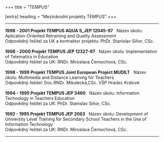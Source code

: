 +++
title = "TEMPUS" 

[extra]
heading = "Mezinárodní projekty TEMPUS"
+++

  -------------------------------------------------------------- ------------------------------------------------------------------------------------------------------------- ---
  **1998 - 2001 Projekt TEMPUS AQUA S_JEP 12045-97**                                                                                                                            
  Název úkolu:                                                   Aplication-Oriented Retraining and Quality Assessment                                                         
  Odpovědný řešitel za UK a kontraktor projektu:                 PhDr. Stanislav Siňor, CSc.                                                                                   
                                                                                                                                                                               
  **1998 - 2000 Projekt TEMPUS JEP 12327-97**                                                                                                                                   
  Název úkolu:                                                   Implementation of Telematics in Education                                                                     
  Odpovědný řešitel za UK:                                       RNDr. Miroslava Černochová, CSc.                                                                              
                                                                                                                                                                               
  **1998 - 1999 Projekt TEMPUS Joint European Project MUDILT**                                                                                                                  
  Název úkolu:                                                   Multimedia and Distance Learning for Teachers                                                                 
  Odpovědný řešitel:                                             Doc.RNDr. Mikulecká,CSc. VŠP Hradec Králové                                                                   
                                                                                                                                                                               
  **1994 - 1995 Projekt TEMPUS JEP 3460**                                                                                                                                       
  Název úkolu:                                                   Information Technology in Teachers Education                                                                  
  Odpovědný řešitel za UK:                                       PhDr. Stanislav Siňor, CSc.                                                                                   
                                                                                                                                                                               
  **1992 - 1995 Projekt TEMPUS JEP 2063**                                                                                                                                       
  Název úkolu:                                                   Development of University Level Training for Secondary School Teachers in the Use of Information Technology   
  Odpovědný řešitel za UK:                                       RNDr. Miroslava Černochová, CSc.                                                                              
  -------------------------------------------------------------- ------------------------------------------------------------------------------------------------------------- ---
